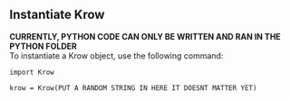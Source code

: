 ## Instantiate Krow
**CURRENTLY, PYTHON CODE CAN ONLY BE WRITTEN AND RAN IN THE PYTHON FOLDER**<br />
To instantiate a Krow object, use the following command:<br />
~~~~
import Krow

krow = Krow(PUT A RANDOM STRING IN HERE IT DOESNT MATTER YET)
~~~~

